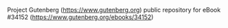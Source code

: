Project Gutenberg (https://www.gutenberg.org) public repository for eBook #34152 (https://www.gutenberg.org/ebooks/34152)
